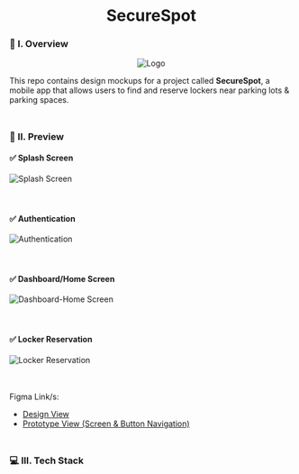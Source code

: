<div align="center">
  <h1>SecureSpot</h1>
</div>

### 🧐 I. Overview
<div align="center">
  <img src="https://github.com/m3mentomor1/SecureSpot/assets/95956735/2903440e-4a60-406f-93e8-d17ff33ed7a8" alt="Logo">
</div>

This repo contains design mockups for a project called **SecureSpot**, a mobile app that allows users to find and reserve lockers near parking lots & parking spaces.
<br><br>
##

### 👀 II. Preview

#### ✅ Splash Screen

![Splash Screen](https://github.com/m3mentomor1/SecureSpot/assets/95956735/2904a83c-0172-4b97-97f9-1a82628de1ce)
<br><br><br>

#### ✅ Authentication

![Authentication](https://github.com/m3mentomor1/SecureSpot/assets/95956735/c460998d-8ace-4476-98a2-994dfb2532b6)
<br><br><br>

#### ✅ Dashboard/Home Screen

![Dashboard-Home Screen](https://github.com/m3mentomor1/SecureSpot/assets/95956735/abd7aaab-0ee5-49f9-baab-2cbff0522af5)
<br><br><br>

#### ✅ Locker Reservation

![Locker Reservation](https://github.com/m3mentomor1/SecureSpot/assets/95956735/7edccdb7-8b96-4c16-b2c8-49c4d9be21db)
<br><br><br>

Figma Link/s: 
- [Design View](https://www.figma.com/design/tfVOU4P6VRIDpEspwFqbCZ/SecureSpot?node-id=54795-26433&t=OLlDv2swsAImvsWx-1)
- [Prototype View (Screen & Button Navigation)](https://www.figma.com/proto/tfVOU4P6VRIDpEspwFqbCZ/SecureSpot?node-id=54795-29787&t=uRmdXuuZ1cjVYGeO-1&scaling=min-zoom&content-scaling=fixed&page-id=54795%3A26433&starting-point-node-id=54795%3A29787)
<br><br>
##

### 💻 III. Tech Stack

